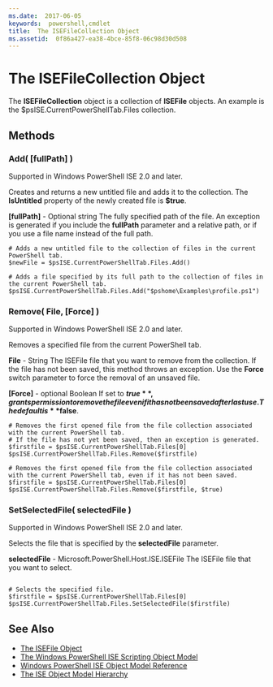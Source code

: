```yaml
---
ms.date:  2017-06-05
keywords:  powershell,cmdlet
title:  The ISEFileCollection Object
ms.assetid:  0f86a427-ea38-4bce-85f8-06c98d30d508
---
```


# The ISEFileCollection Object
  The **ISEFileCollection** object is a collection of **ISEFile** objects. An example is the $psISE.CurrentPowerShellTab.Files collection.

## Methods

### Add\( \[fullPath\] \)
  Supported in Windows PowerShell ISE 2.0 and later. 

 Creates and returns a new untitled file and adds it to the collection. The **IsUntitled** property of the newly created file is **$true**.

 **\[fullPath\]** - Optional string
 The fully specified path of the file. An exception is generated if you include the **fullPath** parameter and a relative path, or if you use a file name instead of the full path.

```
# Adds a new untitled file to the collection of files in the current PowerShell tab.
$newFile = $psISE.CurrentPowerShellTab.Files.Add()

# Adds a file specified by its full path to the collection of files in the current PowerShell tab.
$psISE.CurrentPowerShellTab.Files.Add("$pshome\Examples\profile.ps1")

```

### Remove\( File, \[Force\] \)
  Supported in Windows PowerShell ISE 2.0 and later. 

 Removes a specified file from the current PowerShell tab.

 **File** - String
 The ISEFile file that you want to remove from the collection. If the file has not been saved, this method throws an exception. Use the **Force** switch parameter to force the removal of an unsaved file.

 **\[Force\]** - optional Boolean
 If set to **$true**, grants permission to remove the file even if it has not been saved after last use. The default is **$false**.

```
# Removes the first opened file from the file collection associated with the current PowerShell tab.
# If the file has not yet been saved, then an exception is generated.
$firstfile = $psISE.CurrentPowerShellTab.Files[0]
$psISE.CurrentPowerShellTab.Files.Remove($firstfile)

# Removes the first opened file from the file collection associated with the current PowerShell tab, even if it has not been saved.
$firstfile = $psISE.CurrentPowerShellTab.Files[0]
$psISE.CurrentPowerShellTab.Files.Remove($firstfile, $true)
```

### SetSelectedFile\( selectedFile \)
  Supported in Windows PowerShell ISE 2.0 and later. 

 Selects the file that is specified by the **selectedFile** parameter.

 **selectedFile** - Microsoft.PowerShell.Host.ISE.ISEFile
 The ISEFile file that you want to select.

```

# Selects the specified file.
$firstfile = $psISE.CurrentPowerShellTab.Files[0]
$psISE.CurrentPowerShellTab.Files.SetSelectedFile($firstfile)

```

## See Also
- [The ISEFile Object](The-ISEFile-Object.md) 
- [The Windows PowerShell ISE Scripting Object Model](The-Windows-PowerShell-ISE-Scripting-Object-Model.md) 
- [Windows PowerShell ISE Object Model Reference](Windows-PowerShell-ISE-Object-Model-Reference.md) 
- [The ISE Object Model Hierarchy](The-ISE-Object-Model-Hierarchy.md)
